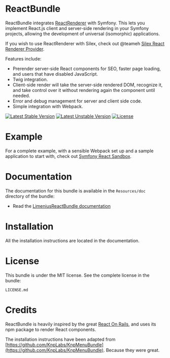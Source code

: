 # ReactBundle

ReactBundle integrates [ReactRenderer](https://github.com/Limenius/ReactRenderer) with Symfony. This lets you implement React.js client and server-side rendering in your Symfony projects, allowing the development of universal (isomorphic) applications.

If you wish to use ReactRenderer with Silex, check out @teameh [Silex React Renderer Provider](https://github.com/teameh/silex-react-renderer-provider).

Features include:

* Prerender server-side React components for SEO, faster page loading, and users that have disabled JavaScript.
* Twig integration.
* Client-side render will take the server-side rendered DOM, recognize it, and take control over it without rendering again the component until needed.
* Error and debug management for server and client side code.
* Simple integration with Webpack.

[![Latest Stable Version](https://poser.pugx.org/limenius/react-bundle/v/stable)](https://packagist.org/packages/limenius/react-bundle)
[![Latest Unstable Version](https://poser.pugx.org/limenius/react-bundle/v/unstable)](https://packagist.org/packages/limenius/react-bundle)
[![License](https://poser.pugx.org/limenius/react-bundle/license)](https://packagist.org/packages/limenius/react-bundle)

# Example

For a complete example, with a sensible Webpack set up and a sample application to start with, check out [Symfony React Sandbox](https://github.com/Limenius/symfony-react-sandbox).

# Documentation

The documentation for this bundle is available in the `Resources/doc` directory of the bundle:

* Read the [LimeniusReactBundle documentation](https://github.com/Limenius/ReactBundle/blob/master/Resources/doc/index.md)

# Installation

All the installation instructions are located in the documentation.

# License

This bundle is under the MIT license. See the complete license in the bundle:

    LICENSE.md

# Credits

ReactBundle is heavily inspired by the great [React On Rails](https://github.com/shakacode/react_on_rails), and uses its npm package to render React components.

The installation instructions have been adapted from [https://github.com/KnpLabs/KnpMenuBundle](https://github.com/KnpLabs/KnpMenuBundle). Because they were great.
